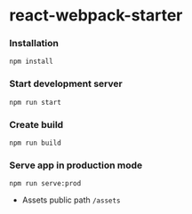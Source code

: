 # react-webpack-starter

### Installation
```
npm install
```

### Start development server
```
npm run start
```

### Create build
```
npm run build
```

### Serve app in production mode
```
npm run serve:prod
```

- Assets public path `/assets`

